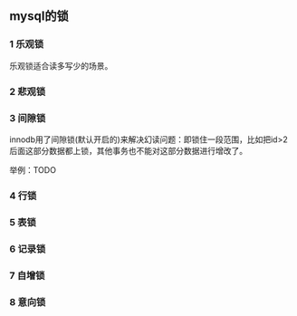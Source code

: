 ## mysql的锁

### 1 乐观锁
乐观锁适合读多写少的场景。

### 2 悲观锁
### 3 间隙锁
innodb用了间隙锁(默认开启的)来解决幻读问题：即锁住一段范围，比如把id>2后面这部分数据都上锁，其他事务也不能对这部分数据进行增改了。

举例：TODO

### 4 行锁
### 5 表锁
### 6 记录锁
### 7 自增锁
### 8 意向锁
